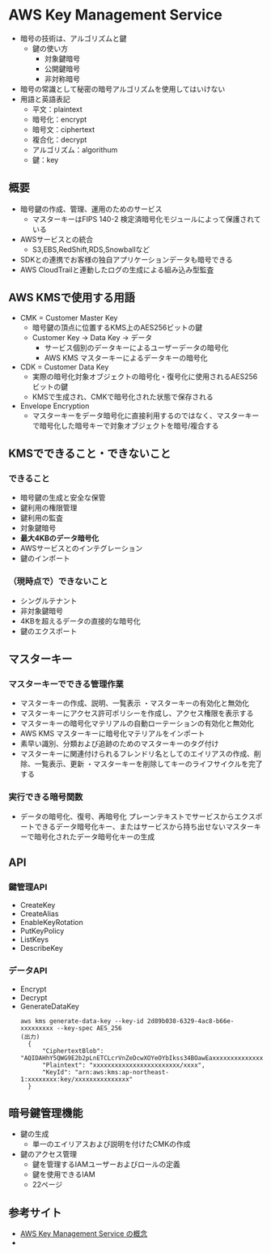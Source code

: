 # AWS Key Management Service
- 暗号の技術は、アルゴリズムと鍵
  - 鍵の使い方
    - 対象鍵暗号
    - 公開鍵暗号
    - 非対称暗号
- 暗号の常識として秘密の暗号アルゴリズムを使用してはいけない
- 用語と英語表記
  - 平文：plaintext
  - 暗号化：encrypt
  - 暗号文：ciphertext
  - 複合化：decrypt
  - アルゴリズム：algorithum
  - 鍵：key
## 概要
- 暗号鍵の作成、管理、運用のためのサービス
  - マスターキーはFIPS 140-2 検定済暗号化モジュールによって保護されている
- AWSサービスとの統合
  - S3,EBS,RedShift,RDS,Snowballなど
- SDKとの連携でお客様の独自アプリケーションデータも暗号できる
- AWS CloudTrailと連動したログの生成による組み込み型監査
## AWS KMSで使用する用語
- CMK = Customer Master Key
  - 暗号鍵の頂点に位置するKMS上のAES256ビットの鍵
  - Customer Key -> Data Key -> データ
    - サービス個別のデータキーによるユーザーデータの暗号化
    - AWS KMS マスターキーによるデータキーの暗号化
- CDK = Customer Data Key
  - 実際の暗号化対象オブジェクトの暗号化・復号化に使用されるAES256ビットの鍵
  - KMSで生成され、CMKで暗号化された状態で保存される
- Envelope Encryption
  - マスターキーをデータ暗号化に直接利用するのではなく、マスターキーで暗号化した暗号キーで対象オブジェクトを暗号/複合する
## KMSでできること・できないこと
### できること
- 暗号鍵の生成と安全な保管
- 鍵利用の権限管理
- 鍵利用の監査
- 対象鍵暗号
- **最大4KBのデータ暗号化**
- AWSサービスとのインテグレーション
- 鍵のインポート

### （現時点で）できないこと
- シングルテナント
- 非対象鍵暗号
- 4KBを超えるデータの直接的な暗号化
- 鍵のエクスポート

## マスターキー
### マスターキーでできる管理作業
- マスターキーの作成、説明、一覧表示 ・マスターキーの有効化と無効化
- マスターキーにアクセス許可ポリシーを作成し、アクセス権限を表示する
- マスターキーの暗号化マテリアルの自動ローテーションの有効化と無効化
- AWS KMS マスターキーに暗号化マテリアルをインポート
- 素早い識別、分類および追跡のためのマスターキーのタグ付け
- マスターキーに関連付けられるフレンドリ名としてのエイリアスの作成、削除、一覧表示、更新 ・マスターキーを削除してキーのライフサイクルを完了する 

### 実行できる暗号関数
- データの暗号化、復号、再暗号化 プレーンテキストでサービスからエクスポートできるデータ暗号化キー、またはサービスから持ち出せないマスターキーで暗号化されたデータ暗号化キーの生成

## API
### 鍵管理API
- CreateKey
- CreateAlias
- EnableKeyRotation
- PutKeyPolicy
- ListKeys
- DescribeKey

### データAPI
- Encrypt
- Decrypt
- GenerateDataKey
  ```
  aws kms generate-data-key --key-id 2d89b038-6329-4ac8-b66e-xxxxxxxxx --key-spec AES_256
  (出力)
    {
        "CiphertextBlob": "AQIDAHhY5QWG9E2b2pLnETCLcrVnZeDcwXOYeOYbIkss34BOawEaxxxxxxxxxxxxxxxxxxxxxxxxxxxxxxxxxxxxxxxxxxxxxxxxxxxxxxxxxxxxxxxxxxxxxxxxxxxxxxxxxxxx",
        "Plaintext": "xxxxxxxxxxxxxxxxxxxxxxxx/xxxx",
        "KeyId": "arn:aws:kms:ap-northeast-1:xxxxxxxx:key/xxxxxxxxxxxxxxx"
    }
  ```

## 暗号鍵管理機能
- 鍵の生成
  - 単一のエイリアスおよび説明を付けたCMKの作成
- 鍵のアクセス管理
  - 鍵を管理するIAMユーザーおよびロールの定義
  - 鍵を使用できるIAM
  - 22ページ

## 参考サイト
- [AWS Key Management Service の概念](https://docs.aws.amazon.com/ja_jp/kms/latest/developerguide/concepts.html)
- 
